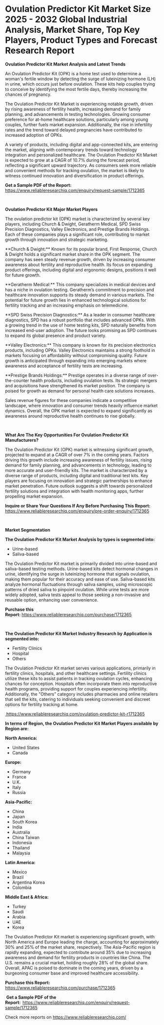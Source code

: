 <p><h1>Ovulation Predictor Kit Market Size 2025 - 2032 Global Industrial Analysis, Market Share, Top Key Players, Product Types and Forecast Research Report</h1></p><p><strong>Ovulation Predictor Kit Market Analysis and Latest Trends</strong></p>
<p><p>An Ovulation Predictor Kit (OPK) is a home test used to determine a woman's fertile window by detecting the surge of luteinizing hormone (LH) in urine, which occurs just before ovulation. These kits help couples trying to conceive by identifying the most fertile days, thereby increasing the chances of pregnancy.</p><p>The Ovulation Predictor Kit Market is experiencing notable growth, driven by rising awareness of fertility health, increasing demand for family planning, and advancements in testing technologies. Growing consumer preference for at-home healthcare solutions, particularly among young couples, further fuels market expansion. Additionally, the rise in infertility rates and the trend toward delayed pregnancies have contributed to increased adoption of OPKs.</p><p>A variety of products, including digital and app-connected kits, are entering the market, aligning with contemporary trends toward technology integration and personalized healthcare. The Ovulation Predictor Kit Market is expected to grow at a CAGR of 10.7% during the forecast period, reflecting a significant upward trajectory. As consumers seek more reliable and convenient methods for tracking ovulation, the market is likely to witness continued innovation and diversification in product offerings.</p></p>
<p><strong>Get a Sample PDF of the Report:&nbsp;</strong> <a href="https://www.reliableresearchiq.com/enquiry/request-sample/1712365?utm_campaign=1129&utm_medium=2&utm_source=Github&utm_content=ia&utm_term=11012025&utm_id=ovulation-predictor-kit">https://www.reliableresearchiq.com/enquiry/request-sample/1712365</a></p>
<p>&nbsp;</p>
<p><strong>Ovulation Predictor Kit Major Market Players</strong></p>
<p><p>The ovulation predictor kit (OPK) market is characterized by several key players, including Church & Dwight, Geratherm Medical, SPD Swiss Precision Diagnostics, Valley Electronics, and Prestige Brands Holdings. Each of these companies plays a significant role, contributing to market growth through innovation and strategic marketing.</p><p>**Church & Dwight:** Known for its popular brand, First Response, Church & Dwight holds a significant market share in the OPK segment. The company has seen steady revenue growth, driven by increasing consumer awareness about fertility and reproductive health. Its focus on expanding product offerings, including digital and ergonomic designs, positions it well for future growth.</p><p>**Geratherm Medical:** This company specializes in medical devices and has a niche in ovulation testing. Geratherm’s commitment to precision and healthcare innovation supports its steady demand in various markets. The potential for future growth lies in enhanced technological solutions for fertility tracking and an increasing emphasis on telemedicine.</p><p>**SPD Swiss Precision Diagnostics:** As a leader in consumer healthcare diagnostics, SPD has a robust portfolio that includes advanced OPKs. With a growing trend in the use of home testing kits, SPD naturally benefits from increased end-user adoption. The future looks promising as SPD continues to expand its global presence and product variety.</p><p>**Valley Electronics:** This company is known for its precision electronics products, including OPKs. Valley Electronics maintains a strong foothold in markets focusing on affordability without compromising quality. Future growth is anticipated through expanding into emerging markets where awareness and acceptance of fertility tests are increasing.</p><p>**Prestige Brands Holdings:** Prestige operates in a diverse range of over-the-counter health products, including ovulation tests. Its strategic mergers and acquisitions have strengthened its market position. The company is poised for growth as demand for personal health care solutions increases.</p><p>Sales revenue figures for these companies indicate a competitive landscape, where innovation and consumer trends heavily influence market dynamics. Overall, the OPK market is expected to expand significantly as awareness around reproductive health continues to rise globally.</p></p>
<p>&nbsp;</p>
<p><strong>What Are The Key Opportunities For Ovulation Predictor Kit Manufacturers?</strong></p>
<p><p>The Ovulation Predictor Kit (OPK) market is witnessing significant growth, projected to expand at a CAGR of over 7% in the coming years. Factors driving this growth include increasing awareness of fertility issues, rising demand for family planning, and advancements in technology, leading to more accurate and user-friendly kits. The market is characterized by a diverse range of products, including digital and traditional test kits. Key players are focusing on innovation and strategic partnerships to enhance market penetration. Future outlook suggests a shift towards personalized fertility solutions and integration with health monitoring apps, further propelling market expansion.</p></p>
<p><strong>Inquire or Share Your Questions If Any Before Purchasing This Report:</strong> <a href="https://www.reliableresearchiq.com/enquiry/pre-order-enquiry/1712365?utm_campaign=1129&utm_medium=2&utm_source=Github&utm_content=ia&utm_term=11012025&utm_id=ovulation-predictor-kit">https://www.reliableresearchiq.com/enquiry/pre-order-enquiry/1712365</a></p>
<p>&nbsp;</p>
<p><strong>Market Segmentation</strong></p>
<p><strong>The Ovulation Predictor Kit Market Analysis by types is segmented into:</strong></p>
<p><ul><li>Urine-based</li><li>Saliva-based</li></ul></p>
<p><p>The Ovulation Predictor Kit market is primarily divided into urine-based and saliva-based testing methods. Urine-based kits detect hormonal changes in urine, identifying the surge in luteinizing hormone that signals ovulation, making them popular for their accuracy and ease of use. Saliva-based kits analyze hormonal fluctuations through saliva samples, using microscopic patterns of dried saliva to pinpoint ovulation. While urine tests are more widely adopted, saliva tests appeal to those seeking a non-invasive and reusable option, enhancing user convenience.</p></p>
<p><strong>Purchase this Report:&nbsp;</strong><a href="https://www.reliableresearchiq.com/purchase/1712365?utm_campaign=1129&utm_medium=2&utm_source=Github&utm_content=ia&utm_term=11012025&utm_id=ovulation-predictor-kit">https://www.reliableresearchiq.com/purchase/1712365</a></p>
<p>&nbsp;</p>
<p><strong>The Ovulation Predictor Kit Market Industry Research by Application is segmented into:</strong></p>
<p><ul><li>Fertility Clinics</li><li>Hospital</li><li>Others</li></ul></p>
<p><p>The Ovulation Predictor Kit market serves various applications, primarily in fertility clinics, hospitals, and other healthcare settings. Fertility clinics utilize these kits to assist patients in tracking ovulation cycles, enhancing chances for conception. Hospitals often incorporate them into reproductive health programs, providing support for couples experiencing infertility. Additionally, the "Others" category includes pharmacies and online retailers that sell the kits, catering to individuals seeking convenient and discreet options for fertility tracking at home.</p></p>
<p><a href="https://www.reliableresearchiq.com/ovulation-predictor-kit-r1712365?utm_campaign=1129&utm_medium=2&utm_source=Github&utm_content=ia&utm_term=11012025&utm_id=ovulation-predictor-kit">&nbsp;https://www.reliableresearchiq.com/ovulation-predictor-kit-r1712365</a></p>
<p><strong>In terms of Region, the Ovulation Predictor Kit Market Players available by Region are:</strong></p>
<p>
    <p> <strong> North America: </strong>
        <ul>
            <li>United States</li>
            <li>Canada</li>
        </ul>
        </p> 
    <p> <strong> Europe: </strong>
        <ul>
            <li>Germany</li>
            <li>France</li>
            <li>U.K.</li>
            <li>Italy</li>
            <li>Russia</li>
        </ul>
        </p> 
    <p> <strong> Asia-Pacific: </strong>
        <ul>
            <li>China</li>
            <li>Japan</li>
            <li>South Korea</li>
            <li>India</li>
            <li>Australia</li>
            <li>China Taiwan</li>
            <li>Indonesia</li>
            <li>Thailand</li>
            <li>Malaysia</li>
        </ul>
        </p> 
    <p> <strong> Latin America: </strong>
        <ul>
            <li>Mexico</li>
            <li>Brazil</li>
            <li>Argentina Korea</li>
            <li>Colombia</li>
        </ul>
        </p> 
    <p> <strong> Middle East & Africa: </strong>
        <ul>
            <li>Turkey</li>
            <li>Saudi</li>
            <li>Arabia</li>
            <li>UAE</li>
            <li>Korea</li>
        </ul>
    </p>
    </p>
<p><p>The Ovulation Predictor Kit market is experiencing significant growth, with North America and Europe leading the charge, accounting for approximately 30% and 25% of the market share, respectively. The Asia-Pacific region is rapidly expanding, expected to contribute around 35% due to increasing awareness and demand for fertility products in countries like China. The U.S. remains a crucial market, holding roughly 28% of the global share. Overall, APAC is poised to dominate in the coming years, driven by a burgeoning consumer base and improved healthcare accessibility.</p></p>
<p><strong>Purchase this Report: </strong><a href="https://www.reliableresearchiq.com/purchase/1712365?utm_campaign=1129&utm_medium=2&utm_source=Github&utm_content=ia&utm_term=11012025&utm_id=ovulation-predictor-kit">https://www.reliableresearchiq.com/purchase/1712365</a></p>
<p>&nbsp;<strong>Get a Sample PDF of the Report:&nbsp;&nbsp;</strong><a href="https://www.reliableresearchiq.com/enquiry/request-sample/1712365?utm_campaign=1129&utm_medium=2&utm_source=Github&utm_content=ia&utm_term=11012025&utm_id=ovulation-predictor-kit">https://www.reliableresearchiq.com/enquiry/request-sample/1712365</a></p>
<p><strong></strong></p>
<p>Check more reports on <a href="https://www.reliableresearchiq.com/?utm_campaign=1129&utm_medium=2&utm_source=Github&utm_content=ia&utm_term=11012025&utm_id=ovulation-predictor-kit">https://www.reliableresearchiq.com/</a></p>